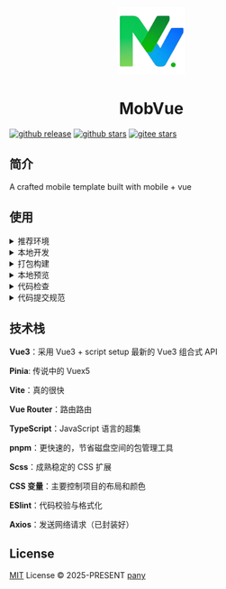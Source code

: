 <div align="center">
  <img alt="logo" width="120" height="120" src="./public/favicon.png">
  <h1>MobVue</h1>
</div>

[![github release](https://img.shields.io/github/v/release/un-pany/mobvue?style=flat)](https://github.com/un-pany/mobvue/releases)
[![github stars](https://img.shields.io/github/stars/un-pany/mobvue?style=flat)](https://github.com/un-pany/mobvue/stargazers)
[![gitee stars](https://gitee.com/un-pany/mobvue/badge/star.svg)](https://gitee.com/un-pany/mobvue/stargazers)

## 简介

A crafted mobile template built with mobile + vue

## 使用

<details>
<summary>推荐环境</summary>

<br>

- 新版 `Visual Studio Code`
- 安装 `.vscode/extensions.json` 文件中推荐的插件
- `node` 20.x 或 22+
- `pnpm` 9.x 或 10+

</details>

<details>
<summary>本地开发</summary>

<br>

```bash
# 安装依赖
pnpm i

# 启动服务
pnpm dev
```

</details>

<details>
<summary>打包构建</summary>

<br>

```bash
# 打包构建预发布环境
pnpm build:staging

# 打包构建生产环境
pnpm build
```

</details>

<details>
<summary>本地预览</summary>

<br>

```bash
# 先执行打包构建命令生成 dist 目录后再执行以下预览命令
pnpm preview
```

</details>

<details>
<summary>代码检查</summary>

<br>

```bash
# 代码校验与格式化
pnpm lint
```

</details>

<details>
<summary>代码提交规范</summary>

<br>

`feat` 新功能

`fix` 修复错误

`perf` 性能优化

`refactor` 重构代码

`docs` 文档和注释

`types` 类型相关

`ci` 持续集成、工作流

`revert` 撤销更改

`chore` 琐事（更新依赖、修改配置等）

</details>

## 技术栈

**Vue3**：采用 Vue3 + script setup 最新的 Vue3 组合式 API

**Pinia**: 传说中的 Vuex5

**Vite**：真的很快

**Vue Router**：路由路由

**TypeScript**：JavaScript 语言的超集

**pnpm**：更快速的，节省磁盘空间的包管理工具

**Scss**：成熟稳定的 CSS 扩展

**CSS 变量**：主要控制项目的布局和颜色

**ESlint**：代码校验与格式化

**Axios**：发送网络请求（已封装好）

## License

[MIT](./LICENSE) License © 2025-PRESENT [pany](https://github.com/pany-ang)
